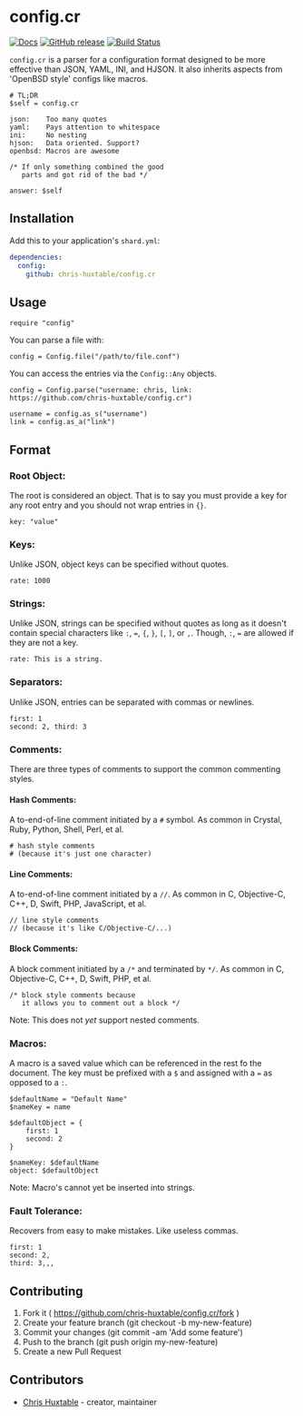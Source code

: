 # config.cr
[![Docs](https://img.shields.io/badge/docs-available-brightgreen.svg)](https://chris-huxtable.github.io/config.cr/)
[![GitHub release](https://img.shields.io/github/release/chris-huxtable/config.cr.svg)](https://github.com/chris-huxtable/config.cr/releases)
[![Build Status](https://travis-ci.org/chris-huxtable/config.cr.svg?branch=master)](https://travis-ci.org/chris-huxtable/config.cr)

`config.cr` is a parser for a configuration format designed to be more effective than JSON, YAML, INI, and HJSON. It also inherits aspects from  'OpenBSD style' configs like macros.

```
# TL;DR
$self = config.cr

json:    Too many quotes
yaml:    Pays attention to whitespace
ini:     No nesting
hjson:   Data oriented. Support?
openbsd: Macros are awesome

/* If only something combined the good
   parts and got rid of the bad */

answer: $self
```


## Installation

Add this to your application's `shard.yml`:

```yaml
dependencies:
  config:
    github: chris-huxtable/config.cr
```


## Usage

```crystal
require "config"
```

You can parse a file with:
```crystal
config = Config.file("/path/to/file.conf")
```

You can access the entries via the `Config::Any` objects.
```crystal
config = Config.parse("username: chris, link: https://github.com/chris-huxtable/config.cr")

username = config.as_s("username")
link = config.as_a("link")
```


## Format

### Root Object:
The root is considered an object. That is to say you must provide a key for any root entry and you should not wrap entries in `{}`.
```
key: "value"
```


### Keys:
Unlike JSON, object keys can be specified without quotes.
```
rate: 1000
```


### Strings:
Unlike JSON, strings can be specified without quotes as long as it doesn't contain special characters like `:`, `=`, `{`, `}`, `[`, `]`, or `,`. Though, `:`, `=` are allowed if they are not a key.
```
rate: This is a string.
```


### Separators:
Unlike JSON, entries can be separated with commas or newlines.
```
first: 1
second: 2, third: 3
```


### Comments:
There are three types of comments to support the common commenting styles.

#### Hash Comments:
A to-end-of-line comment initiated by a `#` symbol. As common in Crystal, Ruby, Python, Shell, Perl, et al.
```
# hash style comments
# (because it's just one character)
```

#### Line Comments:
A to-end-of-line comment initiated by a `//`. As common in C, Objective-C, C++, D, Swift, PHP, JavaScript, et al.
```
// line style comments
// (because it's like C/Objective-C/...)
```

#### Block Comments:
A block comment initiated by a `/*` and terminated by `*/`. As common in C, Objective-C, C++, D, Swift, PHP, et al.
```
/* block style comments because
   it allows you to comment out a block */
```
Note: This does not *yet* support nested comments.


### Macros:
A macro is a saved value which can be referenced in the rest fo the document. The key must be prefixed with a `$` and assigned with a `=` as opposed to a `:`.
```
$defaultName = "Default Name"
$nameKey = name

$defaultObject = {
	first: 1
	second: 2
}

$nameKey: $defaultName
object: $defaultObject
```

Note: Macro's cannot yet be inserted into strings.


### Fault Tolerance:
Recovers from easy to make  mistakes. Like useless commas.
```
first: 1
second: 2,
third: 3,,,
```


## Contributing

1. Fork it ( https://github.com/chris-huxtable/config.cr/fork )
2. Create your feature branch (git checkout -b my-new-feature)
3. Commit your changes (git commit -am 'Add some feature')
4. Push to the branch (git push origin my-new-feature)
5. Create a new Pull Request

## Contributors

- [Chris Huxtable](https://github.com/chris-huxtable) - creator, maintainer
